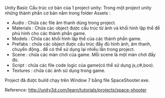 Unity Basic
Cấu trúc cơ bản của 1 project unity:
Trong một project unity những thành phần cơ bản nằm trong folder Assets :
- Audio : Chứa các file âm thanh dùng trong project.
- Materials : Chứa các object được cấu trúc từ ảnh và khối hình lập thể để phủ hình cho các thành phần game.
- Models : Chứa các khối hình lập thể của các thành phần game.
- Prefabs : chứa các object được cấu trúc đầy đủ hình ảnh, âm thanh, chuyển động.. để có thể sử dụng lại nhiều lần trong project.
- Scene : chứa các màn chơi của game. Mỗi scene là một màn chơi đầy đủ.
- Script : chứa các file code logic của game(có thể sử dụng js,c#,boo).
- Textures : chứa các ảnh sử dụng trong game.

Project đã được build chạy trên Window 7 bằng file SpaceShooter.exe.

Reference: 
http://unity3d.com/learn/tutorials/projects/space-shooter
